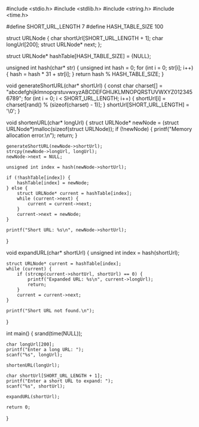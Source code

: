 #include <stdio.h>
#include <stdlib.h>
#include <string.h>
#include <time.h>

#define SHORT_URL_LENGTH 7
#define HASH_TABLE_SIZE 100

struct URLNode {
    char shortUrl[SHORT_URL_LENGTH + 1];
    char longUrl[200];
    struct URLNode* next;
};

struct URLNode* hashTable[HASH_TABLE_SIZE] = {NULL};

unsigned int hash(char* str) {
    unsigned int hash = 0;
    for (int i = 0; str[i]; i++) {
        hash = hash * 31 + str[i];
    }
    return hash % HASH_TABLE_SIZE;
}

void generateShortURL(char* shortUrl) {
    const char charset[] = "abcdefghijklmnopqrstuvwxyzABCDEFGHIJKLMNOPQRSTUVWXYZ0123456789";
    for (int i = 0; i < SHORT_URL_LENGTH; i++) {
        shortUrl[i] = charset[rand() % (sizeof(charset) - 1)];
    }
    shortUrl[SHORT_URL_LENGTH] = '\0';
}

void shortenURL(char* longUrl) {
    struct URLNode* newNode = (struct URLNode*)malloc(sizeof(struct URLNode));
    if (!newNode) {
        printf("Memory allocation error.\n");
        return;
    }

    generateShortURL(newNode->shortUrl);
    strcpy(newNode->longUrl, longUrl);
    newNode->next = NULL;

    unsigned int index = hash(newNode->shortUrl);

    if (!hashTable[index]) {
        hashTable[index] = newNode;
    } else {
        struct URLNode* current = hashTable[index];
        while (current->next) {
            current = current->next;
        }
        current->next = newNode;
    }

    printf("Short URL: %s\n", newNode->shortUrl);
}

void expandURL(char* shortUrl) {
    unsigned int index = hash(shortUrl);

    struct URLNode* current = hashTable[index];
    while (current) {
        if (strcmp(current->shortUrl, shortUrl) == 0) {
            printf("Expanded URL: %s\n", current->longUrl);
            return;
        }
        current = current->next;
    }

    printf("Short URL not found.\n");
}

int main() {
    srand(time(NULL));

    char longUrl[200];
    printf("Enter a long URL: ");
    scanf("%s", longUrl);

    shortenURL(longUrl);

    char shortUrl[SHORT_URL_LENGTH + 1];
    printf("Enter a short URL to expand: ");
    scanf("%s", shortUrl);

    expandURL(shortUrl);

    return 0;
}
